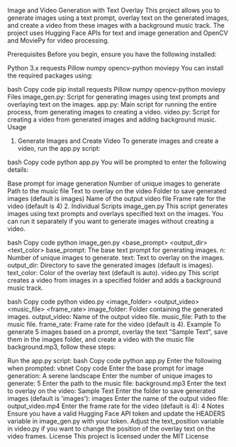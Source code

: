 Image and Video Generation with Text Overlay
This project allows you to generate images using a text prompt, overlay text on the generated images, and create a video from these images with a background music track. The project uses Hugging Face APIs for text and image generation and OpenCV and MoviePy for video processing.

Prerequisites
Before you begin, ensure you have the following installed:

Python 3.x
requests
Pillow
numpy
opencv-python
moviepy
You can install the required packages using:

bash
Copy code
pip install requests Pillow numpy opencv-python moviepy
Files
image_gen.py: Script for generating images using text prompts and overlaying text on the images.
app.py: Main script for running the entire process, from generating images to creating a video.
video.py: Script for creating a video from generated images and adding background music.
Usage
1. Generate Images and Create Video
To generate images and create a video, run the app.py script:

bash
Copy code
python app.py
You will be prompted to enter the following details:

Base prompt for image generation
Number of unique images to generate
Path to the music file
Text to overlay on the video
Folder to save generated images (default is images)
Name of the output video file
Frame rate for the video (default is 4)
2. Individual Scripts
image_gen.py
This script generates images using text prompts and overlays specified text on the images. You can run it separately if you want to generate images without creating a video.

bash
Copy code
python image_gen.py <base_prompt> <n> <text> <output_dir> <text_color>
base_prompt: The base text prompt for generating images.
n: Number of unique images to generate.
text: Text to overlay on the images.
output_dir: Directory to save the generated images (default is images).
text_color: Color of the overlay text (default is auto).
video.py
This script creates a video from images in a specified folder and adds a background music track.

bash
Copy code
python video.py <image_folder> <output_video> <music_file> <frame_rate>
image_folder: Folder containing the generated images.
output_video: Name of the output video file.
music_file: Path to the music file.
frame_rate: Frame rate for the video (default is 4).
Example
To generate 5 images based on a prompt, overlay the text "Sample Text", save them in the images folder, and create a video with the music file background.mp3, follow these steps:

Run the app.py script:
bash
Copy code
python app.py
Enter the following when prompted:
vbnet
Copy code
Enter the base prompt for image generation: A serene landscape
Enter the number of unique images to generate: 5
Enter the path to the music file: background.mp3
Enter the text to overlay on the video: Sample Text
Enter the folder to save generated images (default is 'images'): images
Enter the name of the output video file: output_video.mp4
Enter the frame rate for the video (default is 4): 4
Notes
Ensure you have a valid Hugging Face API token and update the HEADERS variable in image_gen.py with your token.
Adjust the text_position variable in video.py if you want to change the position of the overlay text on the video frames.
License
This project is licensed under the MIT License
